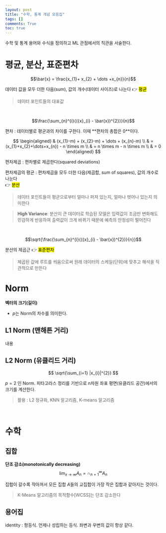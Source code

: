 ```yaml
---
layout: post
title: "수학, 통계 개념 모음집"
tags: []
comments: True
toc: true
---
```


수학 및 통계 용어와 수식을 정의하고 ML 관점에서의 직관을 서술한다.

# 평균, 분산, 표준편차

$$\bar{x} = \frac{x_{1}+ x_{2} + \dots +x_{n}}{n}$$

데이터 값을 모두 더한 다음(sum), 값의 개수(데이터 사이즈)로 나눈다 👉 <mark>평균</mark>
>데이터 포인트들의 대표값

<br>

$$\frac{\sum_{n}^{i}{({x}_{i} - \bar{x})^{2}}}{n}$$

편차
: 데이터별로 평균과의 차이를 구한다. 이때 **편차의 총합은 $0$**이다.  

$$
\begin{aligned}
& (x_{1}-m) + (x_{2}-m) + \dots + (x_{n}-m) \\
& = (x_{1}+x_{2}+\dots+x_{n}) - n \times m \\
& = n \times m - n \times m \\
& = 0
\end{aligned}
$$

편차제곱
: 편차별로 제곱한다(squared deviations)

편차제곱의 평균
: 편차제곱을 모두 더한 다음(제곱합, sum of squares), 값의 개수로 나눈다  
👉 <mark>분산</mark>

>데이터 포인트들이 평균으로부터 얼마나 퍼져 있는지, 얼마나 벗어나 있는지 의미한다  

>**High Variance**: 분산이 큰 데이터로 학습된 모델은 입력값이 조금만 변화해도 민감하게 반응하여 출력값이 크게 바뀌기 때문에 예측의 안정성이 떨어진다

<br>

$$\sqrt{\frac{\sum_{n}^{i}{({x}_{i} - \bar{x})^{2}}}{n}}$$

분산의 제곱근 👉 <mark>표준편차</mark>
> 제곱된 값에 루트를 씌움으로써 원래 데이터의 스케일(단위)에 맞추고 해석을 직관적으로 만든다

# Norm
**벡터의 크기(길이)**  
- $p$는 Norm의 차수를 의미한다.

## L1 Norm (맨해튼 거리)
내용

## L2 Norm (유클리드 거리)

$$
\sqrt{\sum_{i=1} |x_{i}|^{2}}
$$

$p=2$ 인 Norm. 피타고라스 정리를 기반으로 n차원 좌표 평면(유클리드 공간)에서의 크기를 계산한다.

>활용 : L2 정규화, KNN 알고리즘, K-means 알고리즘  

<br>

# 수학
## 집합
**단조 감소(monotonically decreasing)**  
$$
\lim_{x\to\infty} A_{n} = \cap_{n=1}^{\infty}A_{n}
$$

집합이 갈수록 작아져서 모든 집합 $A$들의 교집합이 가장 작은 집합과 같아지는 것이다.
> K-Means 알고리즘의 목적함수[WCSS]는 단조 감소한다


## 용어집
identity 
: 항등식. 언제나 성립하는 등식. 좌변과 우변의 값이 항상 같다.